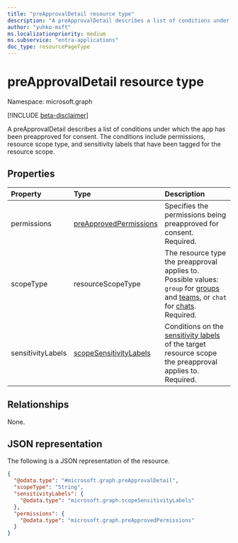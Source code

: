 ```yaml
---
title: "preApprovalDetail resource type"
description: "A preApprovalDetail describes a list of conditions under which an app can be preapproved for consent."
author: "yuhko-msft"
ms.localizationpriority: medium
ms.subservice: "entra-applications"
doc_type: resourcePageType
---
```


# preApprovalDetail resource type

Namespace: microsoft.graph

[!INCLUDE [beta-disclaimer](../../includes/beta-disclaimer.md)]

A preApprovalDetail describes a list of conditions under which the app has been preapproved for consent. The conditions include permissions, resource scope type, and sensitivity labels that have been tagged for the resource scope.

## Properties
|Property|Type|Description|
|:---|:---|:---|
|permissions|[preApprovedPermissions](../resources/preapprovedpermissions.md)|Specifies the permissions being preapproved for consent. Required.|
|scopeType|resourceScopeType| The resource type the preapproval applies to. Possible values: `group` for [groups](../resources/group.md) and [teams](../resources/team.md), or `chat` for [chats](../resources/chat.md). Required.|
|sensitivityLabels|[scopeSensitivityLabels](../resources/scopesensitivitylabels.md)|Conditions on the [sensitivity labels](/microsoftteams/sensitivity-labels) of the target resource scope the preapproval applies to. Required.



## Relationships
None.

## JSON representation
The following is a JSON representation of the resource.
<!-- {
  "blockType": "resource",
  "@odata.type": "microsoft.graph.preApprovalDetail"
}
-->
``` json
{
  "@odata.type": "#microsoft.graph.preApprovalDetail",
  "scopeType": "String",
  "sensitivityLabels": {
    "@odata.type": "microsoft.graph.scopeSensitivityLabels"
  },
  "permissions": {
    "@odata.type": "microsoft.graph.preApprovedPermissions"
  }
}
```
